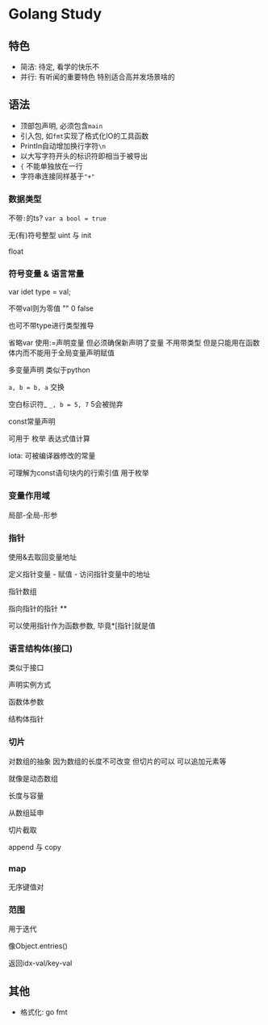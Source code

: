 # Golang Study

## 特色

- 简洁: 待定, 看学的快乐不
- 并行: 有听闻的重要特色 特别适合高并发场景啥的

## 语法

- 顶部包声明, 必须包含`main`
- 引入包, 如`fmt`实现了格式化IO的工具函数
- PrintIn自动增加换行字符`\n`
- 以大写字符开头的标识符即相当于被导出
- `{` 不能单独放在一行
- 字符串连接同样基于`"+"`

### 数据类型

不带`:`的ts? `var a bool = true`

无(有)符号整型 uint 与 init

float

### 符号变量 & 语言常量

var idet type = val;

不带val则为零值 "" 0 false

也可不带type进行类型推导

省略var 使用:=声明变量 但必须确保新声明了变量 不用带类型
但是只能用在函数体内而不能用于全局变量声明赋值

多变量声明 类似于python

`a, b = b, a` 交换

空白标识符_ `_, b = 5, 7` 5会被抛弃

const常量声明

可用于 枚举 表达式值计算

iota: 可被编译器修改的常量

可理解为const语句块内的行索引值 用于枚举

### 变量作用域

局部-全局-形参

### 指针

使用&去取回变量地址

定义指针变量 - 赋值 - 访问指针变量中的地址

指针数组

指向指针的指针 **

可以使用指针作为函数参数, 毕竟*[指针]就是值

### 语言结构体(接口)

类似于接口

声明实例方式

函数体参数

结构体指针

### 切片

对数组的抽象 因为数组的长度不可改变 但切片的可以 可以追加元素等

就像是动态数组

长度与容量

从数组延申

切片截取

append 与 copy

### map

无序键值对


### 范围

用于迭代

像Object.entries()

返回idx-val/key-val

## 其他

- 格式化: go fmt 